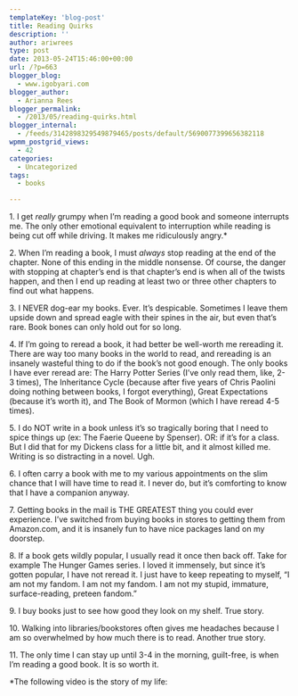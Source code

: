 ```yaml
---
templateKey: 'blog-post'
title: Reading Quirks
description: ''
author: ariwrees
type: post
date: 2013-05-24T15:46:00+00:00
url: /?p=663
blogger_blog:
  - www.igobyari.com
blogger_author:
  - Arianna Rees
blogger_permalink:
  - /2013/05/reading-quirks.html
blogger_internal:
  - /feeds/3142898329549879465/posts/default/5690077399656382118
wpmm_postgrid_views:
  - 42
categories:
  - Uncategorized
tags:
  - books

---
```

1\. I get _really_ grumpy when I’m reading a good book and someone interrupts me. The only other emotional equivalent to interruption while reading is being cut off while driving. It makes me ridiculously angry.\*

2\. When I’m reading a book, I must _always_ stop reading at the end of the chapter. None of this ending in the middle nonsense. Of course, the danger with stopping at chapter’s end is that chapter’s end is when all of the twists happen, and then I end up reading at least two or three other chapters to find out what happens.

3\. I NEVER dog-ear my books. Ever. It’s despicable. Sometimes I leave them upside down and spread eagle with their spines in the air, but even that’s rare. Book bones can only hold out for so long.

4\. If I’m going to reread a book, it had better be well-worth me rereading it. There are way too many books in the world to read, and rereading is an insanely wasteful thing to do if the book’s not good enough. The only books I have ever reread are: The Harry Potter Series (I’ve only read them, like, 2-3 times), The Inheritance Cycle (because after five years of Chris Paolini doing nothing between books, I forgot everything), Great Expectations (because it’s worth it), and The Book of Mormon (which I have reread 4-5 times).

5\. I do NOT write in a book unless it’s so tragically boring that I need to spice things up (ex: The Faerie Queene by Spenser). OR: if it’s for a class. But I did that for my Dickens class for a little bit, and it almost killed me. Writing is so distracting in a novel. Ugh.

6\. I often carry a book with me to my various appointments on the slim chance that I will have time to read it. I never do, but it’s comforting to know that I have a companion anyway.

7\. Getting books in the mail is THE GREATEST thing you could ever experience. I’ve switched from buying books in stores to getting them from Amazon.com, and it is insanely fun to have nice packages land on my doorstep.

8\. If a book gets wildly popular, I usually read it once then back off. Take for example The Hunger Games series. I loved it immensely, but since it’s gotten popular, I have not reread it. I just have to keep repeating to myself, “I am not my fandom. I am not my fandom. I am not my stupid, immature, surface-reading, preteen fandom.”

9\. I buy books just to see how good they look on my shelf. True story.

10\. Walking into libraries/bookstores often gives me headaches because I am so overwhelmed by how much there is to read. Another true story.

11\. The only time I can stay up until 3-4 in the morning, guilt-free, is when I’m reading a good book. It is so worth it.

\*The following video is the story of my life: